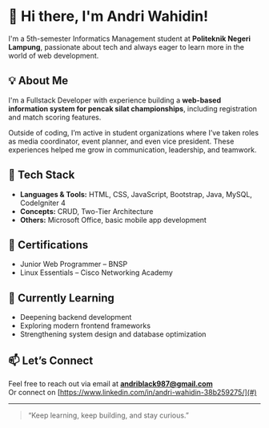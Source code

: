 # 👋 Hi there, I'm Andri Wahidin!

I'm a 5th-semester Informatics Management student at **Politeknik Negeri Lampung**, passionate about tech and always eager to learn more in the world of web development.

## 💡 About Me

I'm a Fullstack Developer with experience building a **web-based information system for pencak silat championships**, including registration and match scoring features.

Outside of coding, I’m active in student organizations where I’ve taken roles as media coordinator, event planner, and even vice president. These experiences helped me grow in communication, leadership, and teamwork.

## 🔧 Tech Stack

- **Languages & Tools:** HTML, CSS, JavaScript, Bootstrap, Java, MySQL, CodeIgniter 4  
- **Concepts:** CRUD, Two-Tier Architecture  
- **Others:** Microsoft Office, basic mobile app development

## 📜 Certifications

- Junior Web Programmer – BNSP  
- Linux Essentials – Cisco Networking Academy  

## 🧠 Currently Learning

- Deepening backend development
- Exploring modern frontend frameworks
- Strengthening system design and database optimization

## 📫 Let’s Connect

Feel free to reach out via email at **andriblack987@gmail.com**  
Or connect on [https://www.linkedin.com/in/andri-wahidin-38b259275/](#)

---

> “Keep learning, keep building, and stay curious.”
